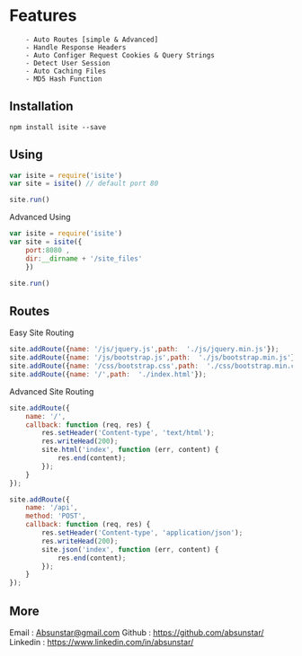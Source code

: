 # Features

        - Auto Routes [simple & Advanced]  
        - Handle Response Headers  
        - Auto Configer Request Cookies & Query Strings  
        - Detect User Session  
        - Auto Caching Files  
        - MD5 Hash Function  

## Installation

`npm install isite --save`


## Using

```js
var isite = require('isite')
var site = isite() // default port 80

site.run()
```
Advanced Using

```js
var isite = require('isite')
var site = isite({
    port:8080 , 
    dir:__dirname + '/site_files'
    })

site.run()
```


## Routes

Easy Site Routing

```js
site.addRoute({name: '/js/jquery.js',path:  './js/jquery.min.js'});
site.addRoute({name: '/js/bootstrap.js',path:  './js/bootstrap.min.js'});
site.addRoute({name: '/css/bootstrap.css',path:  './css/bootstrap.min.css'});
site.addRoute({name: '/',path:  './index.html'});
```

Advanced Site Routing

```js
site.addRoute({
    name: '/',
    callback: function (req, res) {
        res.setHeader('Content-type', 'text/html');
        res.writeHead(200);
        site.html('index', function (err, content) {
            res.end(content);
        });
    }
});

site.addRoute({
    name: '/api',
    method: 'POST',
    callback: function (req, res) {
        res.setHeader('Content-type', 'application/json');
        res.writeHead(200);
        site.json('index', function (err, content) {
            res.end(content);
        });
    }
});

```

## More

Email : Absunstar@gmail.com
Github : https://github.com/absunstar/
Linkedin : https://www.linkedin.com/in/absunstar/